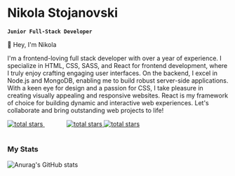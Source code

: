 # Nikola Stojanovski

**`Junior Full-Stack Developer`** <br/>


👋 Hey, I'm Nikola <br/>

I'm a frontend-loving full stack developer with over a year of experience.
I specialize in HTML, CSS, SASS, and React for frontend development, where I truly enjoy crafting engaging user interfaces. On the backend, I excel in Node.js and MongoDB, enabling me to build robust server-side applications. With a keen eye for design and a passion for CSS, I take pleasure in creating visually appealing and responsive websites. React is my framework of choice for building dynamic and interactive web experiences. Let's collaborate and bring outstanding web projects to life!

  <p>
       <a href="" style="padding-right:50px;" >
         <img alt="total stars" title="Total stars on GitHub" src="https://custom-icon-badges.demolab.com/badge/Instagram-FF2171?style=for-the-badge&logo=instagram&logoColor=white"/>
       </a>
       <a href="">
         <img alt="total stars" title="Total stars on GitHub" src="https://custom-icon-badges.demolab.com/badge/Upwork-16FF00?style=for-the-badge&logo=upwork&logoColor=white"/>
       </a>
       <a href="">
         <img alt="total stars" title="Total stars on GitHub" src="https://custom-icon-badges.demolab.com/badge/Frontend Mentor-0A6EBD?style=for-the-badge&logo=frontendmentor&logoColor=white"/>
       </a>
  </p>
    
#

#

### My Stats
![Anurag's GitHub stats](https://github-readme-stats.vercel.app/api?username=Niko21122323&show_icons=true&theme=tokyonight)
